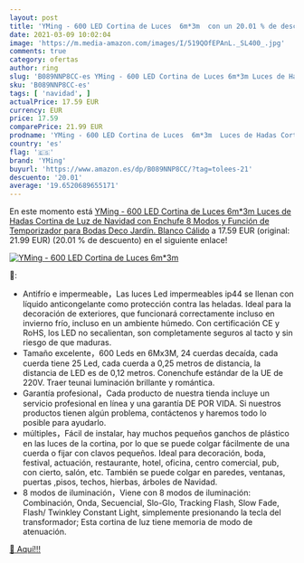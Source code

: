 ```yaml
---
layout: post
title: 'YMing - 600 LED Cortina de Luces  6m*3m  con un 20.01 % de descuento'
date: 2021-03-09 10:02:04
image: 'https://m.media-amazon.com/images/I/519QOfEPAnL._SL400_.jpg'
comments: true
category: ofertas
author: ring
slug: 'B089NNP8CC-es YMing - 600 LED Cortina de Luces 6m*3m Luces de Hadas...'
sku: 'B089NNP8CC-es'
tags: [ 'navidad', ]
actualPrice: 17.59 EUR
currency: EUR
price: 17.59
comparePrice: 21.99 EUR
prodname: 'YMing - 600 LED Cortina de Luces  6m*3m  Luces de Hadas Cortina de Luz de Navidad con Enchufe  8 Modos y Función de Temporizador para Bodas Deco  Jardín. Blanco Cálido'
country: 'es'
flag: '🇪🇸'
brand: 'YMing'
buyurl: 'https://www.amazon.es/dp/B089NNP8CC/?tag=tolees-21'
descuento: '20.01'
average: '19.6520689655171'
---
```


En este momento está [YMing - 600 LED Cortina de Luces  6m*3m  Luces de Hadas Cortina de Luz de Navidad con Enchufe  8 Modos y Función de Temporizador para Bodas Deco  Jardín. Blanco Cálido](https://www.amazon.es/dp/B089NNP8CC/?tag=tolees-21) a 17.59 EUR (original: 21.99 EUR) (20.01 %  de descuento) en el siguiente enlace!

[![YMing - 600 LED Cortina de Luces  6m*3m ](https://m.media-amazon.com/images/I/519QOfEPAnL._SL400_.jpg)](https://www.amazon.es/dp/B089NNP8CC/?tag=tolees-21)

🔎:

- Antifrío e impermeable，Las luces Led impermeables ip44 se llenan con líquido anticongelante como protección contra las heladas. Ideal para la decoración de exteriores, que funcionará correctamente incluso en invierno frío, incluso en un ambiente húmedo. Con certificación CE y RoHS, los LED no secalientan, son completamente seguros al tacto y sin riesgo de que maduras.
- Tamaño excelente，600 Leds en 6Mx3M, 24 cuerdas decaída, cada cuerda tiene 25 Led, cada cuerda a 0,25 metros de distancia, la distancia de LED es de 0,12 metros. Conenchufe estándar de la UE de 220V. Traer teunai luminación brillante y romántica.
- Garantía profesional，Cada producto de nuestra tienda incluye un servicio profesional en línea y una garantía DE POR VIDA. Si nuestros productos tienen algún problema, contáctenos y haremos todo lo posible para ayudarlo.
- múltiples，Fácil de instalar, hay muchos pequeños ganchos de plástico en las luces de la cortina, por lo que se puede colgar fácilmente de una cuerda o fijar con clavos pequeños. Ideal para decoración, boda, festival, actuación, restaurante, hotel, oficina, centro comercial, pub, con cierto, salón, etc. También se puede colgar en paredes, ventanas, puertas ,pisos, techos, hierbas, árboles de Navidad.
- 8 modos de iluminación，Viene con 8 modos de iluminación: Combinación, Onda, Secuencial, Slo-Glo, Tracking Flash, Slow Fade, Flash/ Twinkley Constant Light, simplemente presionando la tecla del transformador; Esta cortina de luz tiene memoria de modo de atenuación.

[🛒 Aquí!!!](https://www.amazon.es/dp/B089NNP8CC/?tag=tolees-21)
